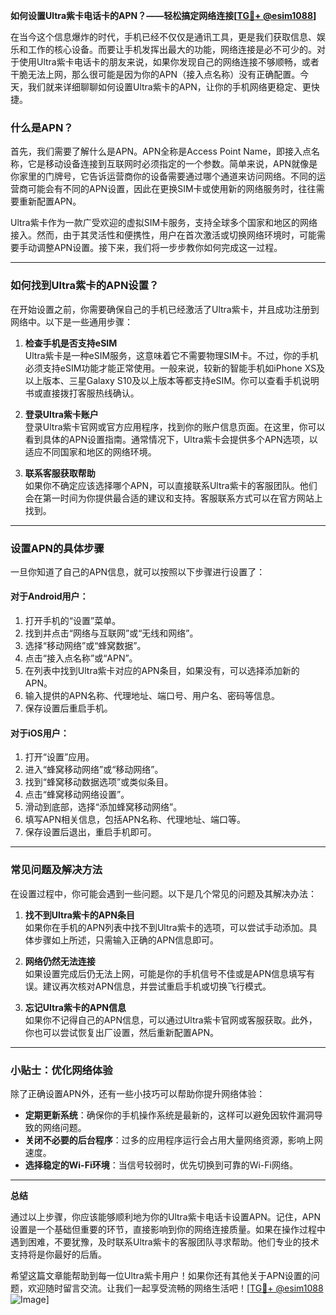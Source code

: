 **如何设置Ultra紫卡电话卡的APN？——轻松搞定网络连接[[TG💪+ @esim1088](https://t.me/s/esim1088)]**

在当今这个信息爆炸的时代，手机已经不仅仅是通讯工具，更是我们获取信息、娱乐和工作的核心设备。而要让手机发挥出最大的功能，网络连接是必不可少的。对于使用Ultra紫卡电话卡的朋友来说，如果你发现自己的网络连接不够顺畅，或者干脆无法上网，那么很可能是因为你的APN（接入点名称）没有正确配置。今天，我们就来详细聊聊如何设置Ultra紫卡的APN，让你的手机网络更稳定、更快捷。

### 什么是APN？

首先，我们需要了解什么是APN。APN全称是Access Point Name，即接入点名称，它是移动设备连接到互联网时必须指定的一个参数。简单来说，APN就像是你家里的门牌号，它告诉运营商你的设备需要通过哪个通道来访问网络。不同的运营商可能会有不同的APN设置，因此在更换SIM卡或使用新的网络服务时，往往需要重新配置APN。

Ultra紫卡作为一款广受欢迎的虚拟SIM卡服务，支持全球多个国家和地区的网络接入。然而，由于其灵活性和便携性，用户在首次激活或切换网络环境时，可能需要手动调整APN设置。接下来，我们将一步步教你如何完成这一过程。

---

### 如何找到Ultra紫卡的APN设置？

在开始设置之前，你需要确保自己的手机已经激活了Ultra紫卡，并且成功注册到网络中。以下是一些通用步骤：

1. **检查手机是否支持eSIM**  
   Ultra紫卡是一种eSIM服务，这意味着它不需要物理SIM卡。不过，你的手机必须支持eSIM功能才能正常使用。一般来说，较新的智能手机如iPhone XS及以上版本、三星Galaxy S10及以上版本等都支持eSIM。你可以查看手机说明书或直接拨打客服热线确认。

2. **登录Ultra紫卡账户**  
   登录Ultra紫卡官网或官方应用程序，找到你的账户信息页面。在这里，你可以看到具体的APN设置指南。通常情况下，Ultra紫卡会提供多个APN选项，以适应不同国家和地区的网络环境。

3. **联系客服获取帮助**  
   如果你不确定应该选择哪个APN，可以直接联系Ultra紫卡的客服团队。他们会在第一时间为你提供最合适的建议和支持。客服联系方式可以在官方网站上找到。

---

### 设置APN的具体步骤

一旦你知道了自己的APN信息，就可以按照以下步骤进行设置了：

#### 对于Android用户：
1. 打开手机的“设置”菜单。
2. 找到并点击“网络与互联网”或“无线和网络”。
3. 选择“移动网络”或“蜂窝数据”。
4. 点击“接入点名称”或“APN”。
5. 在列表中找到Ultra紫卡对应的APN条目，如果没有，可以选择添加新的APN。
6. 输入提供的APN名称、代理地址、端口号、用户名、密码等信息。
7. 保存设置后重启手机。

#### 对于iOS用户：
1. 打开“设置”应用。
2. 进入“蜂窝移动网络”或“移动网络”。
3. 找到“蜂窝移动数据选项”或类似条目。
4. 点击“蜂窝移动网络设置”。
5. 滑动到底部，选择“添加蜂窝移动网络”。
6. 填写APN相关信息，包括APN名称、代理地址、端口等。
7. 保存设置后退出，重启手机即可。

---

### 常见问题及解决方法

在设置过程中，你可能会遇到一些问题。以下是几个常见的问题及其解决办法：

1. **找不到Ultra紫卡的APN条目**  
   如果你在手机的APN列表中找不到Ultra紫卡的选项，可以尝试手动添加。具体步骤如上所述，只需输入正确的APN信息即可。

2. **网络仍然无法连接**  
   如果设置完成后仍无法上网，可能是你的手机信号不佳或是APN信息填写有误。建议再次核对APN信息，并尝试重启手机或切换飞行模式。

3. **忘记Ultra紫卡的APN信息**  
   如果你不记得自己的APN信息，可以通过Ultra紫卡官网或客服获取。此外，你也可以尝试恢复出厂设置，然后重新配置APN。

---

### 小贴士：优化网络体验

除了正确设置APN外，还有一些小技巧可以帮助你提升网络体验：

- **定期更新系统**：确保你的手机操作系统是最新的，这样可以避免因软件漏洞导致的网络问题。
- **关闭不必要的后台程序**：过多的应用程序运行会占用大量网络资源，影响上网速度。
- **选择稳定的Wi-Fi环境**：当信号较弱时，优先切换到可靠的Wi-Fi网络。

---

**总结**

通过以上步骤，你应该能够顺利地为你的Ultra紫卡电话卡设置APN。记住，APN设置是一个基础但重要的环节，直接影响到你的网络连接质量。如果在操作过程中遇到困难，不要犹豫，及时联系Ultra紫卡的客服团队寻求帮助。他们专业的技术支持将是你最好的后盾。

希望这篇文章能帮助到每一位Ultra紫卡用户！如果你还有其他关于APN设置的问题，欢迎随时留言交流。让我们一起享受流畅的网络生活吧！[[TG💪+ @esim1088](https://t.me/s/esim1088) ![Image](https://i.postimg.cc/4NQfJmqS/Snipaste-2025-05-13-00-14-12.png)]